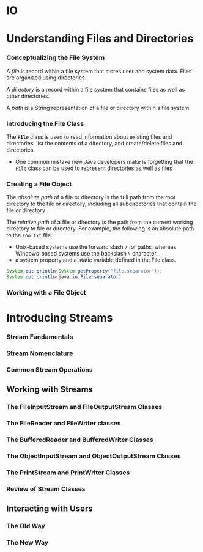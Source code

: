 # IO

# Understanding Files and Directories
### Conceptualizing the File System
 A _file_ is record within a file system that stores user and system data. Files are organized using directories.
 
 A _directory_ is a record within a file system that contains files as well as other directories.

 A _path_ is a String representation of a file or directory within a file system. 

### Introducing the File Class
The **`File`** class is used to read information about existing files and directories, list the contents of a directory, and create/delete files and directories.

* One common mistake new Java developers make is forgetting that the `File` class can be used to represent directories as well as files

### Creating a File Object
The _absolute path_ of a file or directory is the full path from the root directory to the file or directory, including all subdirectories that contain the file or directory

The _relative path_ of a file or directory is the path from the current working directory to file or directory.
For example, the following is an absolute path to the `zoo.txt` file.

* Unix-based systems use the forward slash `/` for paths, whereas Windows-based systems use the backslash `\` character.
* a system property and a static variable defined in the File class.

```java
System.out.println(System.getProperty("file.separator")); 
System.out.println(java.io.File.separator)
```
### Working with a File Object




# Introducing Streams

### Stream Fundamentals
### Stream Nomenclature
### Common Stream Operations

Working with **Streams**
---
### The FileInputStream and FileOutputStream Classes
### The FileReader and FileWriter classes
### The BufferedReader and BufferedWriter Classes
### The ObjectInputStream and ObjectOutputStream Classes
### The PrintStream and PrintWriter Classes
### Review of Stream Classes 

Interacting with Users
---
### The Old Way
### The New Way
